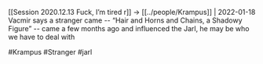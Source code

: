 [[Session 2020.12.13 Fuck, I’m tired r]] -> [[../people/Krampus]] | 2022-01-18
Vacmir says a stranger came -- “Hair and Horns and Chains, a Shadowy Figure” -- came a few months ago and influenced the Jarl, he may be who we have to deal with

#Krampus #Stranger #jarl 